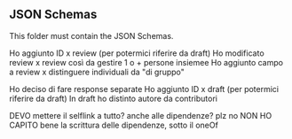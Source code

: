 ## JSON Schemas

This folder must contain the JSON Schemas.

Ho aggiunto ID x review (per potermici riferire da draft)
Ho modificato review x review così da gestire 1 o + persone insiemee
Ho aggiunto campo a review x distinguere individuali da "di gruppo"

Ho deciso di fare response separate
Ho aggiunto ID x draft (per potermici riferire da draft)
In draft ho distinto autore da contributori








DEVO mettere il selflink a tutto? anche alle dipendenze? plz no
NON HO CAPITO bene la scrittura delle dipendenze, sotto il oneOf